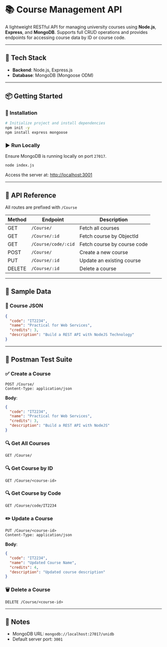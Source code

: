 # 📚 Course Management API

A lightweight RESTful API for managing university courses using **Node.js**, **Express**, and **MongoDB**. Supports full CRUD operations and provides endpoints for accessing course data by ID or course code.

---

## 🧰 Tech Stack

- **Backend**: Node.js, Express.js  
- **Database**: MongoDB (Mongoose ODM)  

---

## 📦 Getting Started

### 🔧 Installation

```bash
# Initialize project and install dependencies
npm init -y
npm install express mongoose
```

### ▶️ Run Locally

Ensure MongoDB is running locally on port `27017`.

```bash
node index.js
```

Access the server at: [http://localhost:3001](http://localhost:3001)

---

## 🧭 API Reference

All routes are prefixed with `/Course`

| Method | Endpoint                 | Description                     |
|--------|--------------------------|---------------------------------|
| GET    | `/Course/`               | Fetch all courses               |
| GET    | `/Course/:id`            | Fetch course by ObjectId        |
| GET    | `/Course/code/:cid`      | Fetch course by course code     |
| POST   | `/Course/`               | Create a new course             |
| PUT    | `/Course/:id`            | Update an existing course       |
| DELETE | `/Course/:id`            | Delete a course                 |

---

## 📄 Sample Data

### 🧾 Course JSON

```json
{
  "code": "IT2234",
  "name": "Practical for Web Services",
  "credits": 3,
  "description": "Build a REST API with NodeJS Technology"
}
```

---

## 🧪 Postman Test Suite

### ✅ Create a Course

```
POST /Course/
Content-Type: application/json
```

**Body**:
```json
{
  "code": "IT2234",
  "name": "Practical for Web Services",
  "credits": 3,
  "description": "Build a REST API with NodeJS"
}
```

### 🔍 Get All Courses

```
GET /Course/
```

### 🔍 Get Course by ID

```
GET /Course/<course-id>
```

### 🔍 Get Course by Code

```
GET /Course/code/IT2234
```

### ✏️ Update a Course

```
PUT /Course/<course-id>
Content-Type: application/json
```

**Body**:
```json
{
  "code": "IT2234",
  "name": "Updated Course Name",
  "credits": 4,
  "description": "Updated course description"
}
```

### 🗑️ Delete a Course

```
DELETE /Course/<course-id>
```

---

## 📌 Notes

- MongoDB URL: `mongodb://localhost:27017/unidb`
- Default server port: `3001`
